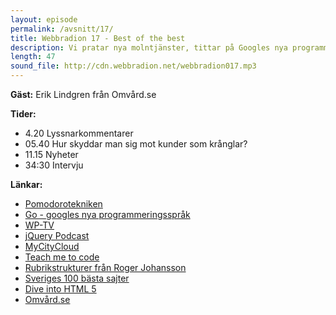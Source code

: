 ```yaml
---
layout: episode
permalink: /avsnitt/17/
title: Webbradion 17 - Best of the best
description: Vi pratar nya molntjänster, tittar på Googles nya programmeringspråk och intervjuar Erik Lindgren från Omvård.se
length: 47
sound_file: http://cdn.webbradion.net/webbradion017.mp3
---
```


**Gäst:**
Erik Lindgren från Omvård.se

**Tider:**
* 4.20 Lyssnarkommentarer
* 05.40 Hur skyddar man sig mot kunder som krånglar?
* 11.15 Nyheter
* 34:30 Intervju

**Länkar:**
* [Pomodorotekniken](http://www.pomodorotechnique.com/)
* [Go - googles nya programmeringsspråk](http://golang.org/)
* [WP-TV](http://webbprogrammerare.se/wptv/)
* [jQuery Podcast](http://blog.jquery.com/2009/11/13/announcing-the-official-jquery-podcast/)
* [MyCityCloud](http://www.mycitycloud.se/)
* [Teach me to code](http://www.teachmetocode.com/)
* [Rubrikstrukturer från Roger Johansson](http://www.456bereastreet.com/archive/200911/headings_and_document_structure_conclusions/)
* [Sveriges 100 bästa sajter](http://internetworld.idg.se/2.1006/1.268174/hela-listan-sveriges-100-basta-sajter)
* [Dive into HTML 5](http://diveintohtml5.org/)
* [Omvård.se](http://omvard.se/)


